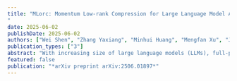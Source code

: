 ```yaml
---
title: "MLorc: Momentum Low-rank Compression for Large Language Model Adaptation
"
date: 2025-06-02
publishDate: 2025-06-02
authors: ["Wei Shen", "Zhang Yaxiang", "Minhui Huang", "Mengfan Xu", "Jiawei Zhang", "Cong Shen"]
publication_types: ["3"]
abstract: "With increasing size of large language models (LLMs), full-parameter fine-tuning imposes substantial memory demands. To alleviate this, we propose a novel memory-efficient training paradigm called Momentum Low-rank compression (MLorc). The key idea of MLorc is to compress and reconstruct the momentum of matrix parameters during training to reduce memory consumption. Compared to LoRA, MLorc avoids enforcing a fixed-rank constraint on weight update matrices and thus enables full-parameter learning. Compared to GaLore, MLorc directly compress the momentum rather than gradients, thereby better preserving the training dynamics of full-parameter fine-tuning. We provide a theoretical guarantee for its convergence under mild assumptions. Empirically, MLorc consistently outperforms other memory-efficient training methods, matches or even exceeds the performance of full fine-tuning at small ranks (e.g., r=4), and generalizes well across different optimizers -- all while not compromising time or memory efficiency."
featured: false
publication: "*arXiv preprint arXiv:2506.01897*"
---
```


